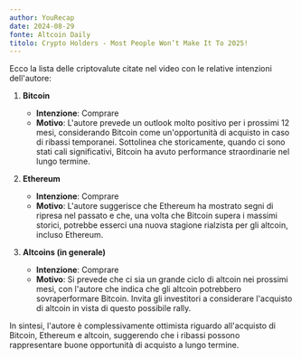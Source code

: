 ```yaml
---
author: YouRecap
date: 2024-08-29
fonte: Altcoin Daily
titolo: Crypto Holders - Most People Won’t Make It To 2025!
---
```


Ecco la lista delle criptovalute citate nel video con le relative intenzioni dell'autore:

1. **Bitcoin**
   - **Intenzione**: Comprare
   - **Motivo**: L'autore prevede un outlook molto positivo per i prossimi 12 mesi, considerando Bitcoin come un'opportunità di acquisto in caso di ribassi temporanei. Sottolinea che storicamente, quando ci sono stati cali significativi, Bitcoin ha avuto performance straordinarie nel lungo termine.

2. **Ethereum**
   - **Intenzione**: Comprare
   - **Motivo**: L'autore suggerisce che Ethereum ha mostrato segni di ripresa nel passato e che, una volta che Bitcoin supera i massimi storici, potrebbe esserci una nuova stagione rialzista per gli altcoin, incluso Ethereum.

3. **Altcoins (in generale)**
   - **Intenzione**: Comprare
   - **Motivo**: Si prevede che ci sia un grande ciclo di altcoin nei prossimi mesi, con l'autore che indica che gli altcoin potrebbero sovraperformare Bitcoin. Invita gli investitori a considerare l'acquisto di altcoin in vista di questo possibile rally.

In sintesi, l'autore è complessivamente ottimista riguardo all'acquisto di Bitcoin, Ethereum e altcoin, suggerendo che i ribassi possono rappresentare buone opportunità di acquisto a lungo termine.

